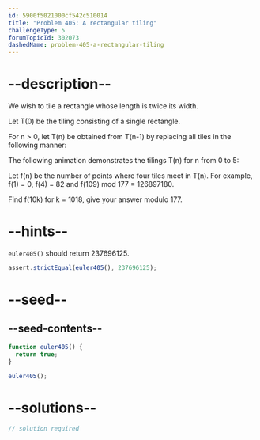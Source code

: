 ```yaml
---
id: 5900f5021000cf542c510014
title: "Problem 405: A rectangular tiling"
challengeType: 5
forumTopicId: 302073
dashedName: problem-405-a-rectangular-tiling
---
```


# --description--

We wish to tile a rectangle whose length is twice its width.

Let T(0) be the tiling consisting of a single rectangle.

For n > 0, let T(n) be obtained from T(n-1) by replacing all tiles in the following manner:

The following animation demonstrates the tilings T(n) for n from 0 to 5:

Let f(n) be the number of points where four tiles meet in T(n). For example, f(1) = 0, f(4) = 82 and f(109) mod 177 = 126897180.

Find f(10k) for k = 1018, give your answer modulo 177.

# --hints--

`euler405()` should return 237696125.

```js
assert.strictEqual(euler405(), 237696125);
```

# --seed--

## --seed-contents--

```js
function euler405() {
  return true;
}

euler405();
```

# --solutions--

```js
// solution required
```
